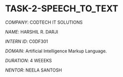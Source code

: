 # TASK-2-SPEECH_TO_TEXT

*COMPANY*: CODTECH IT SOLUTIONS

*NAME*: HARSHIL R. DARJI

*INTERN ID*: C0DF301

*DOMAIN*: Artificial Intelligence Markup Language.

*DURATION*: 4 WEEEKS

*NENTOR*: NEELA SANTOSH
